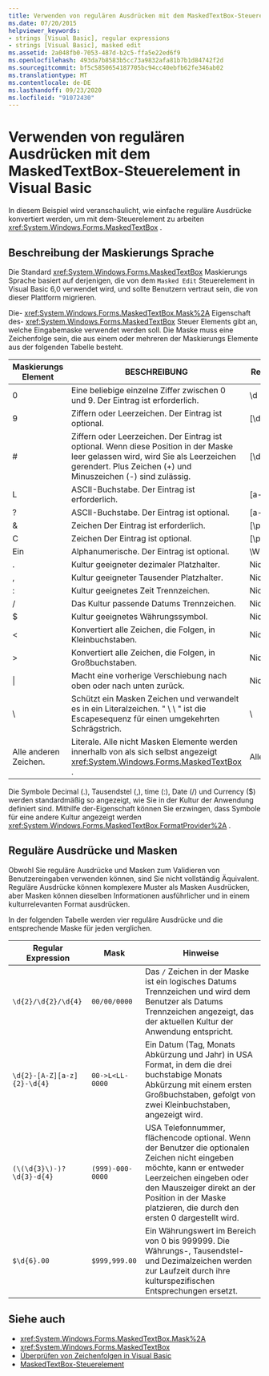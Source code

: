 ```yaml
---
title: Verwenden von regulären Ausdrücken mit dem MaskedTextBox-Steuerelement
ms.date: 07/20/2015
helpviewer_keywords:
- strings [Visual Basic], regular expressions
- strings [Visual Basic], masked edit
ms.assetid: 2a048fb0-7053-487d-b2c5-ffa5e22ed6f9
ms.openlocfilehash: 493da7b8583b5cc73a9832afa81b7b1d84742f2d
ms.sourcegitcommit: bf5c5850654187705bc94cc40ebfb62fe346ab02
ms.translationtype: MT
ms.contentlocale: de-DE
ms.lasthandoff: 09/23/2020
ms.locfileid: "91072430"
---
```

# <a name="using-regular-expressions-with-the-maskedtextbox-control-in-visual-basic"></a>Verwenden von regulären Ausdrücken mit dem MaskedTextBox-Steuerelement in Visual Basic

In diesem Beispiel wird veranschaulicht, wie einfache reguläre Ausdrücke konvertiert werden, um mit dem-Steuerelement zu arbeiten <xref:System.Windows.Forms.MaskedTextBox> .  
  
## <a name="description-of-the-masking-language"></a>Beschreibung der Maskierungs Sprache  

 Die Standard <xref:System.Windows.Forms.MaskedTextBox> Maskierungs Sprache basiert auf derjenigen, die von dem `Masked Edit` Steuerelement in Visual Basic 6,0 verwendet wird, und sollte Benutzern vertraut sein, die von dieser Plattform migrieren.  
  
 Die- <xref:System.Windows.Forms.MaskedTextBox.Mask%2A> Eigenschaft des- <xref:System.Windows.Forms.MaskedTextBox> Steuer Elements gibt an, welche Eingabemaske verwendet werden soll. Die Maske muss eine Zeichenfolge sein, die aus einem oder mehreren der Maskierungs Elemente aus der folgenden Tabelle besteht.  
  
|Maskierungs Element|BESCHREIBUNG|Reguläres Expression-Element|  
|---------------------|-----------------|--------------------------------|  
|0|Eine beliebige einzelne Ziffer zwischen 0 und 9. Der Eintrag ist erforderlich.|\d|  
|9|Ziffern oder Leerzeichen. Der Eintrag ist optional.|[\d]?|  
|#|Ziffern oder Leerzeichen. Der Eintrag ist optional. Wenn diese Position in der Maske leer gelassen wird, wird Sie als Leerzeichen gerendert. Plus Zeichen (+) und Minuszeichen (-) sind zulässig.|[\d +-]?|  
|L|ASCII-Buchstabe. Der Eintrag ist erforderlich.|[a-zA-Z]|  
|?|ASCII-Buchstabe. Der Eintrag ist optional.|[a-zA-Z]?|  
|&|Zeichen Der Eintrag ist erforderlich.|[\p{Ll}\p{Lu}\p{Lt}\p{Lm}\p{Lo}]|  
|C|Zeichen Der Eintrag ist optional.|[\p{Ll}\p{Lu}\p{Lt}\p{Lm}\p{Lo}]?|  
|Ein|Alphanumerische. Der Eintrag ist optional.|\W|  
|.|Kultur geeigneter dezimaler Platzhalter.|Nicht verfügbar.|  
|,|Kultur geeigneter Tausender Platzhalter.|Nicht verfügbar.|  
|:|Kultur geeignetes Zeit Trennzeichen.|Nicht verfügbar.|  
|/|Das Kultur passende Datums Trennzeichen.|Nicht verfügbar.|  
|$|Kultur geeignetes Währungssymbol.|Nicht verfügbar.|  
|\<|Konvertiert alle Zeichen, die Folgen, in Kleinbuchstaben.|Nicht verfügbar.|  
|>|Konvertiert alle Zeichen, die Folgen, in Großbuchstaben.|Nicht verfügbar.|  
|&#124;|Macht eine vorherige Verschiebung nach oben oder nach unten zurück.|Nicht verfügbar.|  
|&#92;|Schützt ein Masken Zeichen und verwandelt es in ein Literalzeichen. " \\ \\ " ist die Escapesequenz für einen umgekehrten Schrägstrich.|&#92;|  
|Alle anderen Zeichen.|Literale. Alle nicht Masken Elemente werden innerhalb von als sich selbst angezeigt <xref:System.Windows.Forms.MaskedTextBox> .|Alle anderen Zeichen.|  
  
 Die Symbole Decimal (.), Tausendstel (,), time (:), Date (/) und Currency ($) werden standardmäßig so angezeigt, wie Sie in der Kultur der Anwendung definiert sind. Mithilfe der-Eigenschaft können Sie erzwingen, dass Symbole für eine andere Kultur angezeigt werden <xref:System.Windows.Forms.MaskedTextBox.FormatProvider%2A> .  
  
## <a name="regular-expressions-and-masks"></a>Reguläre Ausdrücke und Masken  

 Obwohl Sie reguläre Ausdrücke und Masken zum Validieren von Benutzereingaben verwenden können, sind Sie nicht vollständig Äquivalent. Reguläre Ausdrücke können komplexere Muster als Masken Ausdrücken, aber Masken können dieselben Informationen ausführlicher und in einem kulturrelevanten Format ausdrücken.  
  
 In der folgenden Tabelle werden vier reguläre Ausdrücke und die entsprechende Maske für jeden verglichen.  
  
|Regular Expression|Mask|Hinweise|  
|------------------------|----------|-----------|  
|`\d{2}/\d{2}/\d{4}`|`00/00/0000`|Das `/` Zeichen in der Maske ist ein logisches Datums Trennzeichen und wird dem Benutzer als Datums Trennzeichen angezeigt, das der aktuellen Kultur der Anwendung entspricht.|  
|`\d{2}-[A-Z][a-z]{2}-\d{4}`|`00->L<LL-0000`|Ein Datum (Tag, Monats Abkürzung und Jahr) in USA Format, in dem die drei buchstabige Monats Abkürzung mit einem ersten Großbuchstaben, gefolgt von zwei Kleinbuchstaben, angezeigt wird.|  
|`(\(\d{3}\)-)?\d{3}-d{4}`|`(999)-000-0000`|USA Telefonnummer, flächencode optional. Wenn der Benutzer die optionalen Zeichen nicht eingeben möchte, kann er entweder Leerzeichen eingeben oder den Mauszeiger direkt an der Position in der Maske platzieren, die durch den ersten 0 dargestellt wird.|  
|`$\d{6}.00`|`$999,999.00`|Ein Währungswert im Bereich von 0 bis 999999. Die Währungs-, Tausendstel-und Dezimalzeichen werden zur Laufzeit durch ihre kulturspezifischen Entsprechungen ersetzt.|  
  
## <a name="see-also"></a>Siehe auch

- <xref:System.Windows.Forms.MaskedTextBox.Mask%2A>
- <xref:System.Windows.Forms.MaskedTextBox>
- [Überprüfen von Zeichenfolgen in Visual Basic](validating-strings.md)
- [MaskedTextBox-Steuerelement](/dotnet/desktop/winforms/controls/maskedtextbox-control-windows-forms)
